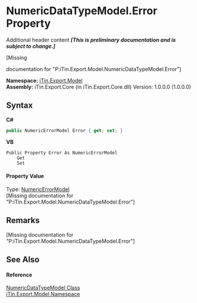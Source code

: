# NumericDataTypeModel.Error Property 
Additional header content _**\[This is preliminary documentation and is subject to change.\]**_

\[Missing <summary> documentation for "P:iTin.Export.Model.NumericDataTypeModel.Error"\]

**Namespace:**&nbsp;<a href="ef57ffcc-e95e-b212-5a46-9aa6f5a3511f">iTin.Export.Model</a><br />**Assembly:**&nbsp;iTin.Export.Core (in iTin.Export.Core.dll) Version: 1.0.0.0 (1.0.0.0)

## Syntax

**C#**<br />
``` C#
public NumericErrorModel Error { get; set; }
```

**VB**<br />
``` VB
Public Property Error As NumericErrorModel
	Get
	Set
```


#### Property Value
Type: <a href="32697ca1-e04a-108a-ee69-a7013086b555">NumericErrorModel</a><br />\[Missing <value> documentation for "P:iTin.Export.Model.NumericDataTypeModel.Error"\]

## Remarks
\[Missing <remarks> documentation for "P:iTin.Export.Model.NumericDataTypeModel.Error"\]

## See Also


#### Reference
<a href="85a4554b-e380-0462-9d5e-abe2a06775d9">NumericDataTypeModel Class</a><br /><a href="ef57ffcc-e95e-b212-5a46-9aa6f5a3511f">iTin.Export.Model Namespace</a><br />